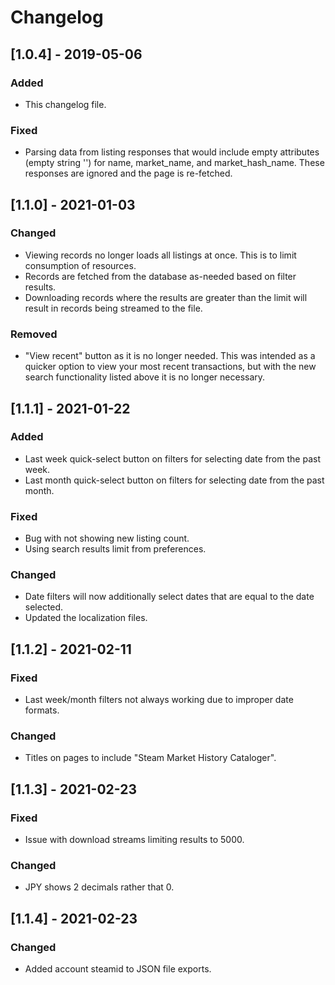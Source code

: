 # Changelog

## [1.0.4] - 2019-05-06
### Added
- This changelog file.

### Fixed
- Parsing data from listing responses that would include empty attributes (empty string '') for name, market_name, and market_hash_name. These responses are ignored and the page is re-fetched.

## [1.1.0] - 2021-01-03
### Changed
- Viewing records no longer loads all listings at once. This is to limit consumption of resources.
- Records are fetched from the database as-needed based on filter results.
- Downloading records where the results are greater than the limit will result in records being streamed to the file.

### Removed
- "View recent" button as it is no longer needed. This was intended as a quicker option to view your most recent transactions, but with the new search functionality listed above it is no longer necessary.

## [1.1.1] - 2021-01-22
### Added
- Last week quick-select button on filters for selecting date from the past week.
- Last month quick-select button on filters for selecting date from the past month.

### Fixed
- Bug with not showing new listing count.
- Using search results limit from preferences.

### Changed
- Date filters will now additionally select dates that are equal to the date selected.
- Updated the localization files.

## [1.1.2] - 2021-02-11
### Fixed
- Last week/month filters not always working due to improper date formats.

### Changed
- Titles on pages to include "Steam Market History Cataloger".

## [1.1.3] - 2021-02-23
### Fixed
- Issue with download streams limiting results to 5000.

### Changed
- JPY shows 2 decimals rather that 0.

## [1.1.4] - 2021-02-23
### Changed
- Added account steamid to JSON file exports.